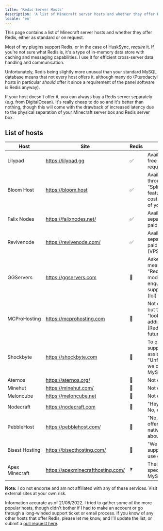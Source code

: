 ```yaml
---
title: 'Redis Server Hosts'
description: 'A list of Minecraft server hosts and whether they offer Redis, either as standard or on request.'
locale: 'en'
---
```


This page contains a list of Minecraft server hosts and whether they offer Redis, either as standard or on request.

Most of my plugins support Redis, or in the case of HuskSync, _require_ it. If you're not sure what Redis is, it's a type of in-memory data store with caching and messaging capabilities. I use it for efficient cross-server data handling and communication.

Unfortunately, Redis being slightly more unusual than your standard MySQL database means that not every host offers it, although many do (Pterodactyl hosts in particular _should_ offer it since a requirement of the panel software is Redis anyway).

If your host doesn't offer it, you can always buy a Redis server separately (e.g. from DigitalOcean). It's really cheap to do so and it's better than nothing, though this will come with the drawback of increased latency due to the physical separation of your Minecraft server box and Redis server box.

## List of hosts

| Host           | Site                              | Redis | Notes                                                                               |
|----------------|-----------------------------------|-------|-------------------------------------------------------------------------------------|
| Lilypad        | https://lilypad.gg                | ✅    | Available for free upon request                                                     |
| Bloom Host     | https://bloom.host                | ✅    | Available through their "Split servers" feature at the cost of some of your RAM     |
| Falix Nodes    | https://falixnodes.net/           | ✅    | Available separately as a paid service.                                             |
| Revivenode     | https://revivenode.com/           | ✅    | Available separately as a paid service (VPS).                                             | 
| GGServers      | https://ggservers.com             | 🚫    | Asked me if I meant the "Rediscovered mod" when I enquired their support chat (lol) |
| MCProHosting   | https://mcprohosting.com          | 🚫    | Not currently, but they're "looking into adding" \[Redis\] "in the future"          |
| Shockbyte      | https://shockbyte.com             | 🚫    | To quote their support assistant; "Unfortunately, we only MySQL \[sic\]."           |
| Aternos        | https://aternos.org/              | 🚫    | Not offered                                                                         |
| Minehut        | https://minehut.com/              | 🚫    | Not offered                                                                         |
| Meloncube      | https://meloncube.net             | 🚫    | Not offered                                                                         |
| Nodecraft      | https://nodecraft.com             | 🚫    | "Hey there! No, we do not"                                                          |
| PebbleHost     | https://pebblehost.com/           | 🚫    | "No, we do not offer redis natively, sorry about that."                             |
| Bisest Hosting | https://bisecthosting.com/        | 🚫    | "We do not support the use of Redis."                                               |
| Apex Minecraft | https://apexminecrafthosting.com/ | ❓    | Their [FAQ](https://apexminecrafthosting.com/faq/) only specifies MySQL             |

**Note:** I do not endorse and am not affiliated with any of these services. Visit external sites at your own risk.

Information accurate as of 21/06/2022. I tried to gather some of the more popular hosts, though didn't bother if I had to make an account or go through a long-winded support ticket or email process. If you know of any other hosts that offer Redis, please let me know, and I'll update the list, or submit a [pull request here](https://github.com/WiIIiam278/william278-site).
